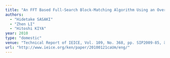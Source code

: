```yaml
---
title: "An FFT Based Full-Search Block-Matching Algorithm Using an Overlap-Save Method"
authors:
  - "Hidetake SASAKI"
  - "Zhen LI"
  - "Hitoshi KIYA"
year: 2010
type: "domestic"
venue: "Technical Report of IEICE, Vol. 109, No. 368, pp. SIP2009-85, 福岡市西区, 2010-01-21."
url: "http://www.ieice.org/ken/paper/20100121caUm/eng/"
---
```

